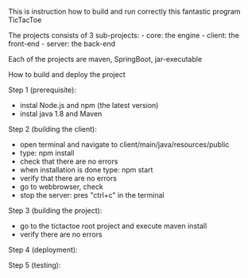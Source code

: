This is instruction how to build and run correctly this fantastic program TicTacToe

The projects consists of 3 sub-projects: 
    - core:   the engine
    - client: the front-end
    - server: the back-end
    
Each of the projects are maven, SpringBoot, jar-executable

How to build and deploy the project

Step 1 (prerequisite):
- instal Node.js and npm (the latest version)
- instal java 1.8 and Maven

Step 2 (building the client): 
- open terminal and navigate to client/main/java/resources/public
- type:  npm install
- check that there are no errors
- when installation is done type:   npm start
- verify that there are no errors
- go to webbrowser, check
- stop the server: pres "ctrl+c" in the terminal

Step 3 (building the project):
- go to the tictactoe root project and execute maven install
- verify there are no errors

Step 4 (deployment): 

Step 5 (testing):